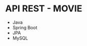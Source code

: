 <h1>API REST - MOVIE</h1>
<ul>
  <li>Java</li>
  <li>Spring Boot</li>
  <li>JPA</li>
  <li>MySQL</li>
</ul>
